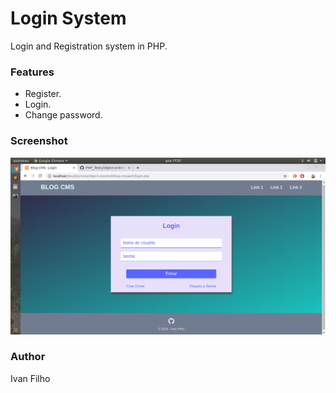 # Login System

Login and Registration system in PHP.

### Features
* Register.
* Login.
* Change password.

### Screenshot
![Login Screen](screenshots/login-screen.png)

### Author
Ivan Filho
